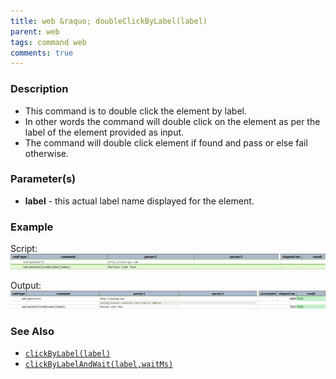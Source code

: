 ```yaml
---
title: web &raquo; doubleClickByLabel(label)
parent: web
tags: command web
comments: true
---
```


### Description

- This command is to double click the element by label.
- In other words the command will double click on the element as per the label of the element provided as input.
- The command will double click element if found and pass or else fail otherwise.

### Parameter(s)

- **label** - this actual label name displayed for the element.

### Example

Script:<br/>
![](image/doubleClickByLabel_01.png)

Output:<br/>
![](image/doubleClickByLabel_02.png)

### See Also

- [`clickByLabel(label)`](clickByLabel(label))
- [`clickByLabelAndWait(label,waitMs)`](clickByLabelAndWait(label,waitMs))